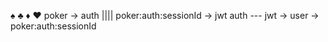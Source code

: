 ♠︎ ♣︎ ♦︎ ♥︎
poker -> auth |||| poker:auth:sessionId -> jwt
auth --- jwt -> user -> poker:auth:sessionId
